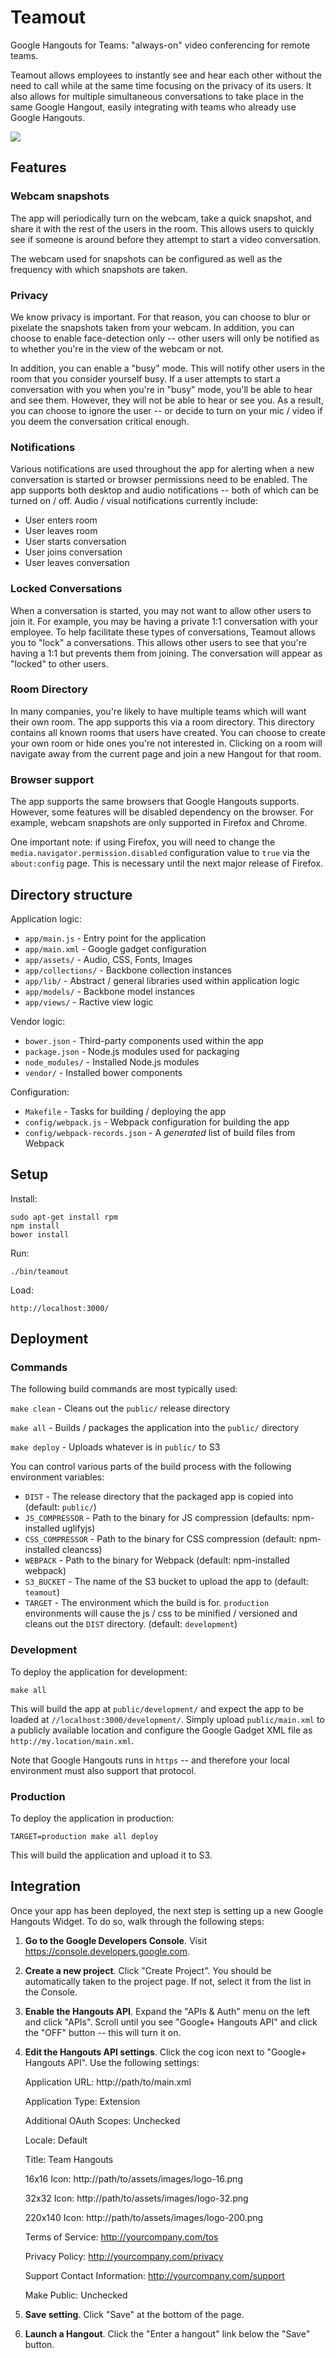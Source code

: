 # Teamout

Google Hangouts for Teams: "always-on" video conferencing for remote teams.

Teamout allows employees to instantly see and hear each other without the
need to call while at the same time focusing on the privacy of its users.
It also allows for multiple simultaneous conversations to take place in the
same Google Hangout, easily integrating with teams who already use Google
Hangouts.

![](app/assets/images/screenshot.png)

## Features

### Webcam snapshots

The app will periodically turn on the webcam, take a quick snapshot, and share
it with the rest of the users in the room.  This allows users to quickly see
if someone is around before they attempt to start a video conversation.

The webcam used for snapshots can be configured as well as the frequency with
which snapshots are taken.

### Privacy

We know privacy is important.  For that reason, you can choose to blur or
pixelate the snapshots taken from your webcam.  In addition, you can choose to
enable face-detection only -- other users will only be notified as to whether
you're in the view of the webcam or not.

In addition, you can enable a "busy" mode.  This will notify other users in the
room that you consider yourself busy.  If a user attempts to start a conversation
with you when you're in "busy" mode, you'll be able to hear and see them.
However, they will not be able to hear or see you.  As a result, you can choose
to ignore the user -- or decide to turn on your mic / video if you deem the
conversation critical enough.

### Notifications

Various notifications are used throughout the app for alerting when a new
conversation is started or browser permissions need to be enabled.  The app
supports both desktop and audio notifications -- both of which can be turned
on / off.  Audio / visual notifications currently include:
* User enters room
* User leaves room
* User starts conversation
* User joins conversation
* User leaves conversation

### Locked Conversations

When a conversation is started, you may not want to allow other users to join it.
For example, you may be having a private 1:1 conversation with your employee.
To help facilitate these types of conversations, Teamout allows you to "lock" a
conversations.  This allows other users to see that you're having a 1:1 but
prevents them from joining.  The conversation will appear as "locked" to other
users.

### Room Directory

In many companies, you're likely to have multiple teams which will want their
own room.  The app supports this via a room directory.  This directory contains
all known rooms that users have created.  You can choose to create your own
room or hide ones you're not interested in.  Clicking on a room will navigate
away from the current page and join a new Hangout for that room.

### Browser support

The app supports the same browsers that Google Hangouts supports.  However, some
features will be disabled dependency on the browser.  For example, webcam snapshots
are only supported in Firefox and Chrome.

One important note: if using Firefox, you will need to change the `media.navigator.permission.disabled`
configuration value to `true` via the `about:config` page.  This is necessary
until the next major release of Firefox.

## Directory structure

Application logic:
* `app/main.js` - Entry point for the application
* `app/main.xml` - Google gadget configuration
* `app/assets/` - Audio, CSS, Fonts, Images
* `app/collections/` - Backbone collection instances
* `app/lib/` - Abstract / general libraries used within application logic
* `app/models/` - Backbone model instances
* `app/views/` - Ractive view logic

Vendor logic:
* `bower.json` - Third-party components used within the app
* `package.json` - Node.js modules used for packaging
* `node_modules/` - Installed Node.js modules
* `vendor/` - Installed bower components

Configuration:
* `Makefile` - Tasks for building / deploying the app
* `config/webpack.js` - Webpack configuration for building the app
* `config/webpack-records.json` - A *generated* list of build files from Webpack

## Setup

Install:

```
sudo apt-get install rpm
npm install
bower install
```

Run:

```
./bin/teamout
```

Load:

```
http://localhost:3000/
```

## Deployment

### Commands

The following build commands are most typically used:

`make clean` - Cleans out the `public/` release directory

`make all` - Builds / packages the application into the `public/` directory

`make deploy` - Uploads whatever is in `public/` to S3

You can control various parts of the build process with the following environment
variables:
* `DIST` - The release directory that the packaged app is copied into (default: `public/`)
* `JS_COMPRESSOR` - Path to the binary for JS compression (defaults: npm-installed uglifyjs)
* `CSS_COMPRESSOR` - Path to the binary for CSS compression (default: npm-installed cleancss)
* `WEBPACK` - Path to the binary for Webpack (default: npm-installed webpack)
* `S3_BUCKET` - The name of the S3 bucket to upload the app to (default: `teamout`)
* `TARGET` - The environment which the build is for.  `production` environments will cause
  the js / css to be minified / versioned and cleans out the `DIST` directory.  (default: `development`)

### Development

To deploy the application for development:

```
make all
```

This will build the app at `public/development/` and expect the app to be loaded
at `//localhost:3000/development/`.  Simply upload `public/main.xml`
to a publicly available location and configure the Google Gadget XML file as
`http://my.location/main.xml`.

Note that Google Hangouts runs in `https` -- and therefore your local environment
must also support that protocol.

### Production

To deploy the application in production:

```
TARGET=production make all deploy
```

This will build the application and upload it to S3.

## Integration

Once your app has been deployed, the next step is setting up a new Google Hangouts
Widget.  To do so, walk through the following steps:

1. **Go to the Google Developers Console**.  Visit https://console.developers.google.com.
2. **Create a new project**.  Click "Create Project".  You should be automatically
   taken to the project page.  If not, select it from the list in the Console.
3. **Enable the Hangouts API**.  Expand the "APIs & Auth" menu on the left and click "APIs".
   Scroll until you see "Google+ Hangouts API" and click the "OFF" button -- this will turn
   it on.
4. **Edit the Hangouts API settings**. Click the cog icon next to "Google+ Hangouts API".
   Use the following settings:

   Application URL: http://path/to/main.xml

   Application Type: Extension

   Additional OAuth Scopes: Unchecked

   Locale: Default

   Title: Team Hangouts

   16x16 Icon: http://path/to/assets/images/logo-16.png

   32x32 Icon: http://path/to/assets/images/logo-32.png

   220x140 Icon: http://path/to/assets/images/logo-200.png

   Terms of Service: http://yourcompany.com/tos

   Privacy Policy: http://yourcompany.com/privacy

   Support Contact Information: http://yourcompany.com/support

   Make Public: Unchecked
5. **Save setting**. Click "Save" at the bottom of the page.
6. **Launch a Hangout**.  Click the "Enter a hangout" link below the "Save" button.